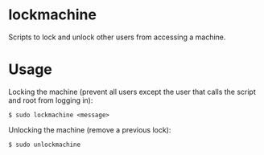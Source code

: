# lockmachine
Scripts to lock and unlock other users from accessing a machine.

# Usage

Locking the machine (prevent all users except the user that calls the script and root from logging in):
    
    $ sudo lockmachine <message>
    
Unlocking the machine (remove a previous lock):

    $ sudo unlockmachine
    
